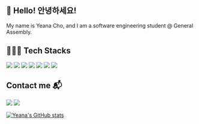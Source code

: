 ## 👋 Hello! 안녕하세요!
My name is Yeana Cho, and I am a software engineering student @ General Assembly.

## 👩🏻‍💻 Tech Stacks
<img src="https://img.shields.io/badge/HTML5-black?logo=html5" /> <img src="https://img.shields.io/badge/CSS3-black?logo=css3&logoColor=blue" /> <img src="https://img.shields.io/badge/JavaScript-black?logo=javascript&logoColor=F7DF1E" /> <img src="https://img.shields.io/badge/React-black?logo=react&logoColor=61DAFB" /> <img src="https://img.shields.io/badge/Node.js-black?logo=nodedotjs" /> <img src="https://img.shields.io/badge/Express.js-black?&logo=express" /> <img src="https://img.shields.io/badge/MongoDB-black?logo=mongodb" />

## Contact me 📬
<a href="mailto: yeana.dev@gmail.com"><img src="https://img.shields.io/badge/yeana.dev@gmail.com-EA4335?logo=Gmail&logoColor=FFFFFF" /></a> <a href="https://www.linkedin.com/in/yeana-cho-330312113&target=_blank"><img src="https://img.shields.io/badge/LinkedIn-0A66C2?logo=Linkedin&logoColor=FFFFFF" /></a>

[![Yeana's GitHub stats](https://github-readme-stats.vercel.app/api?username=yeana-dev&bg_color=DEG,FFD3B4,98DDCA&title_color=FFFFFF&hide_border=true)](https://github.com/anuraghazra/github-readme-stats)

